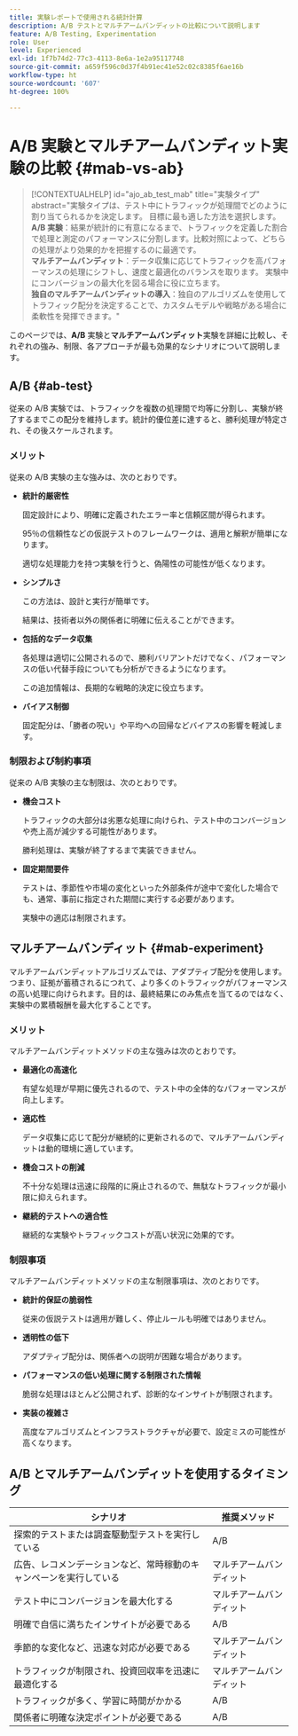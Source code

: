 ```yaml
---
title: 実験レポートで使用される統計計算
description: A/B テストとマルチアームバンディットの比較について説明します
feature: A/B Testing, Experimentation
role: User
level: Experienced
exl-id: 1f7b74d2-77c3-4113-8e6a-1e2a95117748
source-git-commit: a659f596c0d37f4b91ec41e52c02c8385f6ae16b
workflow-type: ht
source-wordcount: '607'
ht-degree: 100%

---
```


# A/B 実験とマルチアームバンディット実験の比較 {#mab-vs-ab}

>[!CONTEXTUALHELP]
>id="ajo_ab_test_mab"
>title="実験タイプ"
>abstract="実験タイプは、テスト中にトラフィックが処理間でどのように割り当てられるかを決定します。 目標に最も適した方法を選択します。</br><b>A/B 実験</b>：結果が統計的に有意になるまで、トラフィックを定義した割合で処理と測定のパフォーマンスに分割します。比較対照によって、どちらの処理がより効果的かを把握するのに最適です。</br><b>マルチアームバンディット</b>：データ収集に応じてトラフィックを高パフォーマンスの処理にシフトし、速度と最適化のバランスを取ります。 実験中にコンバージョンの最大化を図る場合に役に立ちます。</br><b>独自のマルチアームバンディットの導入</b>：独自のアルゴリズムを使用してトラフィック配分を決定することで、カスタムモデルや戦略がある場合に柔軟性を発揮できます。"

このページでは、**A/B** 実験と&#x200B;**マルチアームバンディット**&#x200B;実験を詳細に比較し、それぞれの強み、制限、各アプローチが最も効果的なシナリオについて説明します。


## A/B {#ab-test}

従来の A/B 実験では、トラフィックを複数の処理間で均等に分割し、実験が終了するまでこの配分を維持します。統計的優位差に達すると、勝利処理が特定され、その後スケールされます。

### メリット

従来の A/B 実験の主な強みは、次のとおりです。

* **統計的厳密性**

  固定設計により、明確に定義されたエラー率と信頼区間が得られます。

  95％の信頼性などの仮説テストのフレームワークは、適用と解釈が簡単になります。

  適切な処理能力を持つ実験を行うと、偽陽性の可能性が低くなります。

* **シンプルさ**

  この方法は、設計と実行が簡単です。

  結果は、技術者以外の関係者に明確に伝えることができます。

* **包括的なデータ収集**

  各処理は適切に公開されるので、勝利バリアントだけでなく、パフォーマンスの低い代替手段についても分析ができるようになります。

  この追加情報は、長期的な戦略的決定に役立ちます。

* **バイアス制御**

  固定配分は、「勝者の呪い」や平均への回帰などバイアスの影響を軽減します。

### 制限および制約事項

従来の A/B 実験の主な制限は、次のとおりです。

* **機会コスト**

  トラフィックの大部分は劣悪な処理に向けられ、テスト中のコンバージョンや売上高が減少する可能性があります。

  勝利処理は、実験が終了するまで実装できません。

* **固定期間要件**

  テストは、季節性や市場の変化といった外部条件が途中で変化した場合でも、通常、事前に指定された期間に実行する必要があります。

  実験中の適応は制限されます。

## マルチアームバンディット {#mab-experiment}

マルチアームバンディットアルゴリズムでは、アダプティブ配分を使用します。つまり、証拠が蓄積されるにつれて、より多くのトラフィックがパフォーマンスの高い処理に向けられます。目的は、最終結果にのみ焦点を当てるのではなく、実験中の累積報酬を最大化することです。

### メリット

マルチアームバンディットメソッドの主な強みは次のとおりです。

* **最適化の高速化**

  有望な処理が早期に優先されるので、テスト中の全体的なパフォーマンスが向上します。

* **適応性**

  データ収集に応じて配分が継続的に更新されるので、マルチアームバンディットは動的環境に適しています。

* **機会コストの削減**

  不十分な処理は迅速に段階的に廃止されるので、無駄なトラフィックが最小限に抑えられます。

* **継続的テストへの適合性**

  継続的な実験やトラフィックコストが高い状況に効果的です。

### 制限事項

マルチアームバンディットメソッドの主な制限事項は、次のとおりです。

* **統計的保証の脆弱性**

  従来の仮説テストは適用が難しく、停止ルールも明確ではありません。

* **透明性の低下**

  アダプティブ配分は、関係者への説明が困難な場合があります。

* **パフォーマンスの低い処理に関する制限された情報**

  脆弱な処理はほとんど公開されず、診断的なインサイトが制限されます。

* **実装の複雑さ**

  高度なアルゴリズムとインフラストラクチャが必要で、設定ミスの可能性が高くなります。

## A/B とマルチアームバンディットを使用するタイミング

| シナリオ | 推奨メソッド |
|-|-|
| 探索的テストまたは調査駆動型テストを実行している | A/B |
| 広告、レコメンデーションなど、常時稼動のキャンペーンを実行している | マルチアームバンディット |
| テスト中にコンバージョンを最大化する | マルチアームバンディット |
| 明確で自信に満ちたインサイトが必要である | A/B |
| 季節的な変化など、迅速な対応が必要である | マルチアームバンディット |
| トラフィックが制限され、投資回収率を迅速に最適化する | マルチアームバンディット |
| トラフィックが多く、学習に時間がかかる | A/B |
| 関係者に明確な決定ポイントが必要である | A/B |
